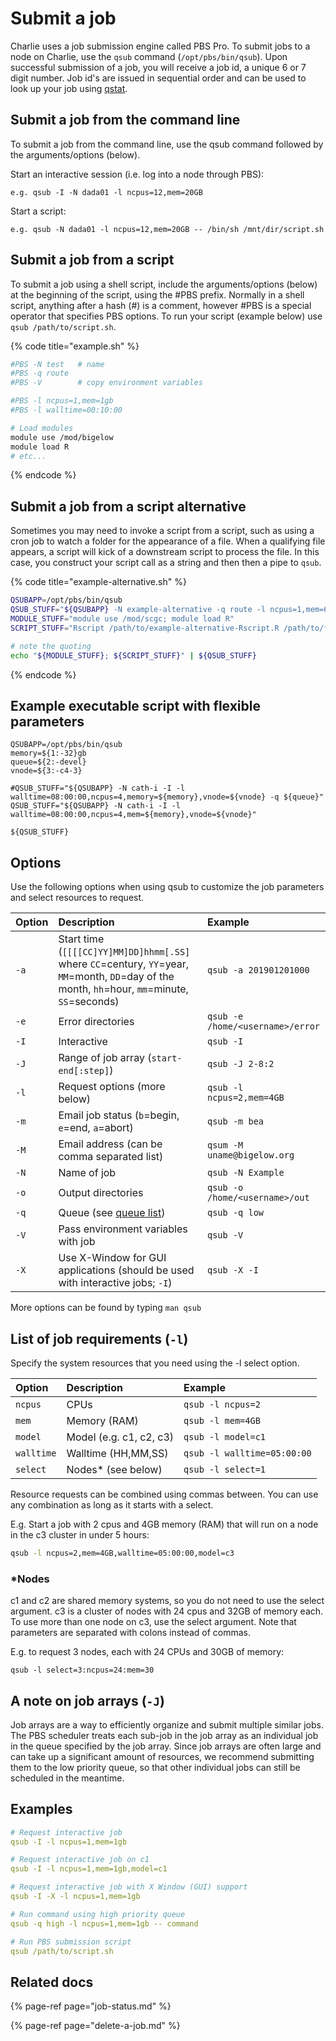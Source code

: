 # Submit a job

Charlie uses a job submission engine called PBS Pro. To submit jobs to a node on Charlie, use the `qsub` command \(`/opt/pbs/bin/qsub`\). Upon successful submission of a job, you will receive a job id, a unique 6 or 7 digit number. Job id's are issued in sequential order and can be used to look up your job using [qstat](job-status.md).

## Submit a job from the command line

To submit a job from the command line, use the qsub command followed by the arguments/options \(below\).

Start an interactive session \(i.e. log into a node through PBS\):

`e.g. qsub -I -N dada01 -l ncpus=12,mem=20GB`

Start a script:

`e.g. qsub -N dada01 -l ncpus=12,mem=20GB -- /bin/sh /mnt/dir/script.sh`

## Submit a job from a script

To submit a job using a shell script, include the arguments/options \(below\) at the beginning of the script, using the \#PBS prefix. Normally in a shell script, anything after a hash \(\#\) is a comment, however \#PBS is a special operator that specifies PBS options. To run your script \(example below\) use `qsub /path/to/script.sh`.

{% code title="example.sh" %}
```bash
#PBS -N test   # name
#PBS -q route
#PBS -V        # copy environment variables

#PBS -l ncpus=1,mem=1gb
#PBS -l walltime=00:10:00

# Load modules
module use /mod/bigelow
module load R
# etc...
```
{% endcode %}

## Submit a job from a script alternative

Sometimes you may need to invoke a script from a script, such as using a cron job to watch a folder for the appearance of a file. When a qualifying file appears, a script will kick of a downstream script to process the file. In this case, you construct your script call as a string and then then a pipe to `qsub`.

{% code title="example-alternative.sh" %}
```bash
QSUBAPP=/opt/pbs/bin/qsub
QSUB_STUFF="${QSUBAPP} -N example-alternative -q route -l ncpus=1,mem=64GB,walltime=48:00:00 -j oe"
MODULE_STUFF="module use /mod/scgc; module load R"
SCRIPT_STUFF="Rscript /path/to/example-alternative-Rscript.R /path/to/file"

# note the quoting
echo "${MODULE_STUFF}; ${SCRIPT_STUFF}" | ${QSUB_STUFF}
```
{% endcode %}

## Example executable script with flexible parameters

```
QSUBAPP=/opt/pbs/bin/qsub
memory=${1:-32}gb
queue=${2:-devel}
vnode=${3:-c4-3}

#QSUB_STUFF="${QSUBAPP} -N cath-i -I -l walltime=08:00:00,ncpus=4,memory=${memory},vnode=${vnode} -q ${queue}"
QSUB_STUFF="${QSUBAPP} -N cath-i -I -l walltime=08:00:00,ncpus=4,mem=${memory},vnode=${vnode}"

${QSUB_STUFF}
```



## Options

Use the following options when using qsub to customize the job parameters and select resources to request.

| Option | Description | Example |
| :--- | :--- | :--- |
| `-a` | Start time \(`[[[[CC]YY]MM]DD]hhmm[.SS]` where `CC`=century, `YY`=year, `MM`=month, `DD`=day of the month, `hh`=hour, `mm`=minute, `SS`=seconds\) | `qsub -a 201901201000` |
| `-e` | Error directories | `qsub -e /home/<username>/error` |
| `-I` | Interactive | `qsub -I` |
| `-J` | Range of job array \(`start-end[:step]`\) | `qsub -J 2-8:2` |
| `-l` | Request options \(more below\) | `qsub -l ncpus=2,mem=4GB` |
| `-m` | Email job status \(`b`=begin, `e`=end, `a`=abort\) | `qsub -m bea` |
| `-M` | Email address \(can be comma separated list\) | `qsum -M uname@bigelow.org` |
| `-N` | Name of job | `qsub -N Example` |
| `-o` | Output directories | `qsub -o /home/<username>/out` |
| `-q` | Queue \(see [queue list](../topology-and-queues.md)\) | `qsub -q low` |
| `-V` | Pass environment variables with job | `qsub -V` |
| `-X` | Use X-Window for GUI applications \(should be used with interactive jobs; `-I`\) | `qsub -X -I` |

More options can be found by typing `man qsub`

## List of job requirements \(`-l`\)

Specify the system resources that you need using the -l select option.

| Option | Description | Example |
| :--- | :--- | :--- |
| `ncpus` | CPUs | `qsub -l ncpus=2` |
| `mem` | Memory \(RAM\) | `qsub -l mem=4GB` |
| `model` | Model \(e.g. c1, c2, c3\) | `qsub -l model=c1` |
| `walltime` | Walltime \(HH,MM,SS\) | `qsub -l walltime=05:00:00` |
| `select` | Nodes\* \(see below\) | `qsub -l select=1` |

Resource requests can be combined using commas between. You can use any combination as long as it starts with a select.

E.g. Start a job with 2 cpus and 4GB memory \(RAM\) that will run on a node in the c3 cluster in under 5 hours:

```bash
qsub -l ncpus=2,mem=4GB,walltime=05:00:00,model=c3
```

### \*Nodes

c1 and c2 are shared memory systems, so you do not need to use the select argument. c3 is a cluster of nodes with 24 cpus and 32GB of memory each. To use more than one node on c3, use the select argument. Note that parameters are separated with colons instead of commas.

E.g. to request 3 nodes, each with 24 CPUs and 30GB of memory:

```text
qsub -l select=3:ncpus=24:mem=30
```

## A note on job arrays \(`-J`\)

Job arrays are a way to efficiently organize and submit multiple similar jobs. The PBS scheduler treats each sub-job in the job array as an individual job in the queue specified by the job array. Since job arrays are often large and can take up a significant amount of resources, we recommend submitting them to the low priority queue, so that other individual jobs can still be scheduled in the meantime.

## Examples

```yaml
# Request interactive job
qsub -I -l ncpus=1,mem=1gb

# Request interactive job on c1
qsub -I -l ncpus=1,mem=1gb,model=c1

# Request interactive job with X Window (GUI) support
qsub -I -X -l ncpus=1,mem=1gb

# Run command using high priority queue
qsub -q high -l ncpus=1,mem=1gb -- command

# Run PBS submission script
qsub /path/to/script.sh
```


## Related docs

{% page-ref page="job-status.md" %}

{% page-ref page="delete-a-job.md" %}

